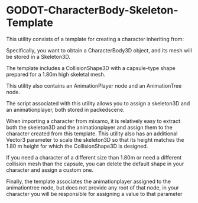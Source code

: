 # GODOT-CharacterBody-Skeleton-Template

This utility consists of a template for creating a character inheriting from:

Specifically, you want to obtain a CharacterBody3D object, and its mesh will be stored in a Skeleton3D.

The template includes a CollisionShape3D with a capsule-type shape prepared for a 1.80m high skeletal mesh.

This utility also contains an AnimationPlayer node and an AnimationTree node.

The script associated with this utility allows you to assign a skeleton3D and an animationplayer, both stored in packedscene.

When importing a character from mixamo, it is relatively easy to extract both the skeleton3D and the animationplayer and assign them to the character created from this template. This utility also has an additional Vector3 parameter to scale the skeleton3D so that its height matches the 1.80 m height for which the CollisionShape3D is designed.

If you need a character of a different size than 1.80m or need a different collision mesh than the capsule, you can delete the default shape in your character and assign a custom one.

Finally, the template associates the animationplayer assigned to the animationtree node, but does not provide any root of that node, in your character you will be responsible for assigning a value to that parameter
